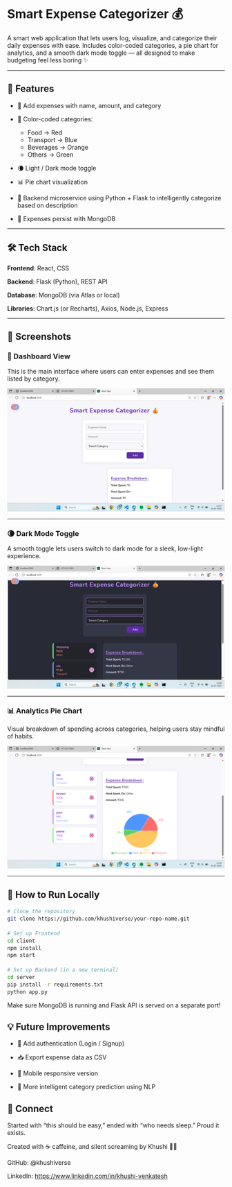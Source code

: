 #  Smart Expense Categorizer 💰
A smart web application that lets users log, visualize, and categorize their daily expenses with ease. Includes color-coded categories, a pie chart for analytics, and a smooth dark mode toggle — all designed to make budgeting feel less boring ✨

---

## 🌟 Features
- 🧾 Add expenses with name, amount, and category

- 🎨 Color-coded categories:
  - Food → Red
  - Transport → Blue
  - Beverages → Orange
  - Others → Green

- 🌘 Light / Dark mode toggle

- 📊 Pie chart visualization

- 🧠 Backend microservice using Python + Flask to intelligently categorize based on description

- 💾 Expenses persist with MongoDB

---

## 🛠 Tech Stack
**Frontend**: React, CSS

**Backend**: Flask (Python), REST API

**Database**: MongoDB (via Atlas or local)

**Libraries**: Chart.js (or Recharts), Axios, Node.js, Express

---

## 📸 Screenshots

### 🧾 Dashboard View  
This is the main interface where users can enter expenses and see them listed by category.

![Dashboard](./screenshots/sec_dashboard.png)

---

### 🌘 Dark Mode Toggle  
A smooth toggle lets users switch to dark mode for a sleek, low-light experience.

![Dark Mode](./screenshots/sec_darkmode.png)

---

### 📊 Analytics Pie Chart  
Visual breakdown of spending across categories, helping users stay mindful of habits.

![Pie Chart](./screenshots/sec_piechart.png)


---


## 🚀 How to Run Locally  
```bash
# Clone the repository
git clone https://github.com/khushiverse/your-repo-name.git

# Set up Frontend
cd client
npm install
npm start

# Set up Backend (in a new terminal)
cd server
pip install -r requirements.txt
python app.py
```

Make sure MongoDB is running and Flask API is served on a separate port!

## 💡 Future Improvements
 - 🔐 Add authentication (Login / Signup)

 - 📥 Export expense data as CSV

 - 📱 Mobile responsive version

 - 🧠 More intelligent category prediction using NLP

## 🤝 Connect

Started with “this should be easy,” ended with “who needs sleep.” Proud it exists.

Created with ☕ caffeine, and silent screaming by Khushi 👩‍💻

GitHub: @khushiverse

LinkedIn: https://www.linkedin.com/in/khushi-venkatesh





